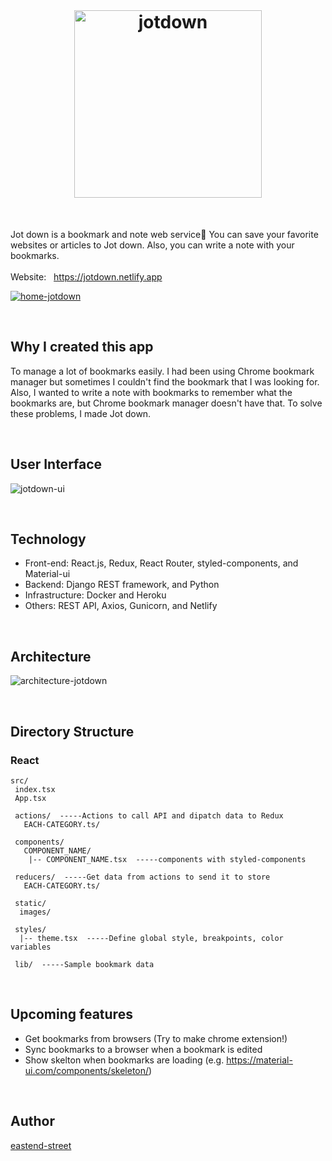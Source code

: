 
<br/>

<h1 align="center"><a href="https://jotdown.netlify.app" target="_blank"><img src="https://user-images.githubusercontent.com/43656115/76158436-92285b00-60ca-11ea-8b29-e064f9dcd900.png" alt="jotdown" width="300"></a></h1>

<br/>

Jot down is a bookmark and note web service📗 You can save your favorite websites or articles to Jot down. Also, you can write a note with your bookmarks.  
<br/>
Website: &nbsp; https://jotdown.netlify.app


[![home-jotdown](https://user-images.githubusercontent.com/43656115/76158377-2f36c400-60ca-11ea-99e8-909b6363e555.png)](https://jotdown.netlify.app)

<br/>

## Why I created this app
To manage a lot of bookmarks easily. I had been using Chrome bookmark manager but sometimes I couldn't find the bookmark that I was looking for. Also, I wanted to write a note with bookmarks to remember what the bookmarks are, but Chrome bookmark manager doesn't have that. To solve these problems, I made Jot down.

<br/>

## User Interface
![jotdown-ui](https://user-images.githubusercontent.com/43656115/76174246-64dbbb80-6163-11ea-9e46-ee29e85081a4.png)


<br/>

## Technology
- Front-end: React.js, Redux, React Router, styled-components, and Material-ui
- Backend: Django REST framework, and Python
- Infrastructure: Docker and Heroku
- Others: REST API, Axios, Gunicorn, and Netlify

<br/>


## Architecture
![architecture-jotdown](https://user-images.githubusercontent.com/43656115/76137120-0e00a580-5fee-11ea-8bce-cfff48684507.png)

<br/>

## Directory Structure

### React
```
src/
 index.tsx
 App.tsx
 
 actions/  -----Actions to call API and dipatch data to Redux 
   EACH-CATEGORY.ts/
 
 components/
   COMPONENT_NAME/
    |-- COMPONENT_NAME.tsx  -----components with styled-components
 
 reducers/  -----Get data from actions to send it to store 
   EACH-CATEGORY.ts/
 
 static/
  images/
 
 styles/
  |-- theme.tsx  -----Define global style, breakpoints, color variables  

 lib/  -----Sample bookmark data
```
<br/>

## Upcoming features
- Get bookmarks from browsers (Try to make chrome extension!)
- Sync bookmarks to a browser when a bookmark is edited
- Show skelton when bookmarks are loading (e.g. https://material-ui.com/components/skeleton/) 

<br/>

## Author
[eastend-street](https://github.com/eastend-street)

<br/>
